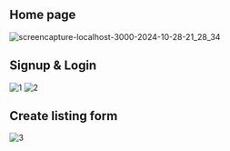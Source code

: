 ## Home page
![screencapture-localhost-3000-2024-10-28-21_28_34](https://github.com/user-attachments/assets/b1dd8515-bd6a-4fc6-8833-6d24c4026780)

## Signup & Login

![1](https://github.com/user-attachments/assets/1e96c8e4-0093-4a39-826d-cabe496e217b)
![2](https://github.com/user-attachments/assets/e5f15e18-b949-4a3f-bd83-ee156198986e)

## Create listing form

![3](https://github.com/user-attachments/assets/56a01b40-44b5-4a5e-acf5-d79db7d37f68)
